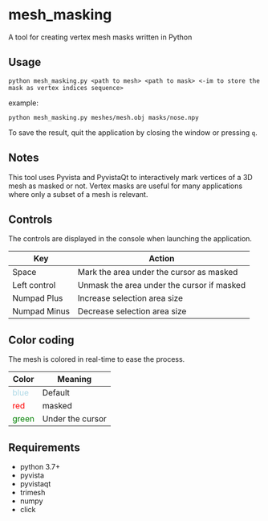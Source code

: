 # mesh_masking
A tool for creating vertex mesh masks written in Python

## Usage

`python mesh_masking.py <path to mesh> <path to mask> <-im to store the mask as vertex indices sequence>`

example:

`python mesh_masking.py meshes/mesh.obj masks/nose.npy`

To save the result, quit the application by closing the window or pressing `q`.

## Notes

This tool uses Pyvista and PyvistaQt to interactively mark vertices of a 3D mesh as masked or not. Vertex masks are useful for many applications where only a subset of a mesh is relevant. 

## Controls

The controls are displayed in the console when launching the application.

| Key    | Action |
| -------- | ------- |
| Space  | Mark the area under the cursor as masked    |
| Left control | Unmask the area under the cursor if masked     |
| Numpad Plus    | Increase selection area size |
| Numpad Minus    | Decrease selection area size |

## Color coding

The mesh is colored in real-time to ease the process.

| Color    | Meaning |
| -------- | ------- |
| <span style="color:lightblue">blue</span>  | Default |
| <span style="color:red">red</span>  | masked |
| <span style="color:green">green</span>  | Under the cursor |

## Requirements
- python 3.7+
- pyvista
- pyvistaqt
- trimesh
- numpy
- click
